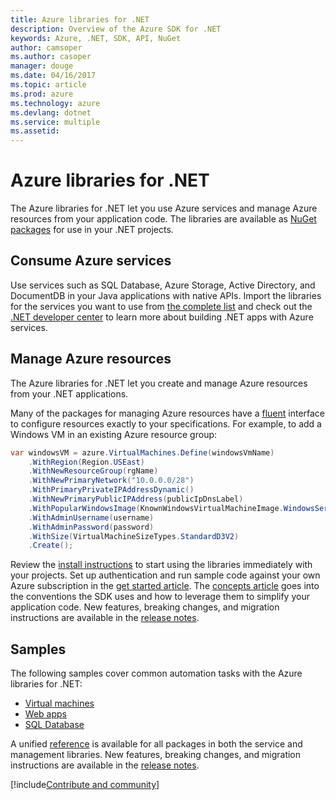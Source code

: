 ```yaml
---
title: Azure libraries for .NET
description: Overview of the Azure SDK for .NET
keywords: Azure, .NET, SDK, API, NuGet
author: camsoper
ms.author: casoper
manager: douge
ms.date: 04/16/2017
ms.topic: article
ms.prod: azure
ms.technology: azure
ms.devlang: dotnet
ms.service: multiple
ms.assetid: 
---
```


# Azure libraries for .NET

The Azure libraries for .NET let you use Azure services and manage Azure resources from your application code. The libraries are available as [NuGet packages](dotnet-sdk-azure-install.md) for use in your .NET projects. 

## Consume Azure services

Use services such as SQL Database, Azure Storage, Active Directory, and DocumentDB in your Java applications with native APIs. Import the libraries for the services you want to use from [the complete list](/dotnet-sdk-azure-install/#data) and check out the [.NET developer center](https://azure.microsoft.com/develop/net/) to learn more about building .NET apps with Azure services.

## Manage Azure resources

The Azure libraries for .NET let you create and manage Azure resources from your .NET applications.

Many of the packages for managing Azure resources have a [fluent](dotnet-sdk-azure-concepts.md) interface to configure resources exactly to your specifications. For example, to add a Windows VM in an existing Azure resource group:

```csharp
var windowsVM = azure.VirtualMachines.Define(windowsVmName)
    .WithRegion(Region.USEast)
    .WithNewResourceGroup(rgName)
    .WithNewPrimaryNetwork("10.0.0.0/28")
    .WithPrimaryPrivateIPAddressDynamic()
    .WithNewPrimaryPublicIPAddress(publicIpDnsLabel)
    .WithPopularWindowsImage(KnownWindowsVirtualMachineImage.WindowsServer2012R2Datacenter)
    .WithAdminUsername(username)
    .WithAdminPassword(password)
    .WithSize(VirtualMachineSizeTypes.StandardD3V2)
    .Create();
 ```

Review the [install instructions](dotnet-sdk-azure-install.md) to start using the libraries immediately with your projects. Set up authentication and run sample code against your own Azure subscription in the [get started article](dotnet-sdk-azure-get-started.md). The [concepts article](dotnet-sdk-azure-concepts.md) goes into the conventions the SDK uses and how to leverage them to simplify your application code. New features, breaking changes, and migration instructions are available in the [release notes](dotnet-sdk-azure-release-notes.md).

## Samples

The following samples cover common automation tasks with the Azure libraries for .NET:

- [Virtual machines](dotnet-sdk-azure-virtual-machine-samples.md)
- [Web apps](dotnet-sdk-azure-web-apps-samples.md)
- [SQL Database](dotnet-sdk-azure-sql-database-samples.md)

A unified [reference](https://docs.microsoft.com/dotnet/api) is available for all packages in both the service and management libraries. New features, breaking changes, and migration instructions are available in the [release notes](dotnet-sdk-azure-release-notes.md).

[!include[Contribute and community](includes/contribute.md)]